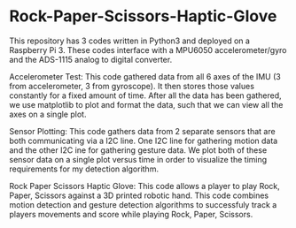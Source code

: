 # Rock-Paper-Scissors-Haptic-Glove

This repository has 3 codes written in Python3 and deployed on a Raspberry Pi 3.  These codes interface with a MPU6050 accelerometer/gyro and the ADS-1115 analog to digital converter.  

Accelerometer Test: This code gathered data from all 6 axes of the IMU (3 from accelerometer, 3 from gyroscope).  It then stores those values constantly for a fixed amount of time.  After all the data has been gathered, we use matplotlib to plot and format the data, such that we can view all the axes on a single plot.  

Sensor Plotting:  This code gathers data from 2 separate sensors that are both communicating via a I2C line.  One I2C line for gathering motion data and the other I2C ine for gathering gesture data.  We plot both of these sensor data on a single plot versus time in order to visualize the timing requirements for my detection algorithm.  

Rock Paper Scissors Haptic Glove:  This code allows a player to play Rock, Paper, Scissors against a 3D printed robotic hand.  This code combines motion detection and gesture detection algorithms to successfuly track a players movements and score while playing Rock, Paper, Scissors.  
